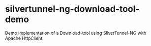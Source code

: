 # silvertunnel-ng-download-tool-demo
Demo implementation of a Download-tool using SilverTunnel-NG with Apache HttpClient.
